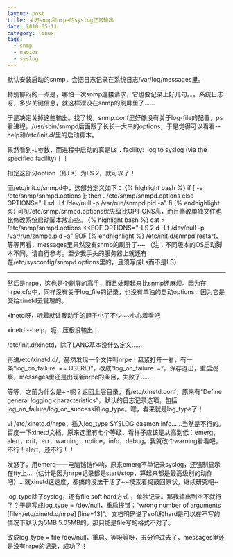 ```yaml
---
layout: post
title: 关闭snmp和nrpe的syslog正常输出
date: 2010-05-11
category: linux
tags:
  - snmp
  - nagios
  - syslog
---
```


默认安装启动的snmp，会把日志记录在系统日志/var/log/messages里。

特别郁闷的一点是，哪怕一次snmp连接请求，它也要记录上好几句。。。系统日志呀，多少关键信息，就这样湮没在snmp的刷屏里了……

于是决定关掉这些输出。找了找，snmp.conf里好像没有关于log-file的配置，ps看进程，/usr/sbin/snmpd后面跟了长长一大串的options，于是觉得可以看看--help和/etc/init.d/里的启动脚本。

果然看到-L参数，而进程中启动的真是Ls：facility:  log to syslog (via the specified facility)！！

指定这部分option（即Ls）为LS 2，就可以了！

而/etc/init.d/snmpd中，这部分定义如下：
{% highlight bash %}
if [ -e /etc/snmp/snmpd.options ]; then
    . /etc/snmp/snmpd.options
else
    OPTIONS="-Lsd -Lf /dev/null -p /var/run/snmpd.pid -a"
fi
{% endhighlight %}
可见/etc/snmp/snmpd.options优先级比OPTIONS高，而且修改单独文件也比修改系统启动脚本放心些。
{% highlight bash %}
cat > /etc/snmp/snmpd.options <<EOF
OPTIONS="-LS 2 d -Lf /dev/null -p /var/run/snmpd.pid -a"
EOF
{% endhighlight %}
/etc/init.d/snmpd restart，等等再看，messages里果然没有snmp的刷屏了~~
（注：不同版本的OS启动脚本不同，请自行参考。至少我手头的服务器上就还有在/etc/sysconfig/snmpd.options里的，且须写成Ls而不是LS）

<hr />

然后是nrpe，这也是个刷屏的高手，而且处理起来比snmp还麻烦。因为在nrpe.cfg中，同样没有关于log_file的记录，也没有单独的启动options，因为它是交给xinetd去管理的。

xinetd呀，听着就让我动手的胆子小了不少~~小心着看吧

xinetd --help，呃，压根没输出；

/etc/init.d/xinetd，除了LANG基本没什么定义……

再进/etc/xinetd.d/，赫然发现一个文件叫nrpe！赶紧打开一看，有一条“log_on_failure  += USERID”，改成“log_on_failure  =”，保存退出，重启观察，messages里还是出现新nrpe的条目，失败了……

等等，之前为什么是+=呢？返回上层目录，看/etc/xinetd.conf，原来有“Define general logging characteristics”，默认的日志记录选项，包括log_on_failure/log_on_success和log_type。嗯，看来就是log_type了！

vi /etc/xinetd.d/nrpe，插入log_type SYSLOG daemon info……当然是不行的。百度一下xinetd文档，原来这里有七个等级，看样子应该是从高到低：emerg，alert，crit，err，warning，notice，info，debug。我就改个warning看看吧，不行！alert，还不行！！

发怒了，用emerg——电脑铛铛作响，原来emerg不单记录syslog，还强制显示在tty上…（估计是因为nrpe记录都是start/stop，算起来都是最高级别的动作吧）…就xinetd这速度，都搞的没法干活了~~摸索着捣鼓回原状，继续研究吧~

log_type除了syslog，还有file soft hard方式 ，单独记录。那我输出到空不就行了？于是写成log_type = /dev/null，重启报错：“wrong number of arguments [file=/etc/xinetd.d/nrpe] [line=13]”。文档明确说了soft和hard是可以在不写的情况下默认为5MB 5.05MB的，那只能是file写的格式不对了。

改成log_type = file /dev/null，重启。等呀等呀，五分钟过去了，messages里还是没有nrpe的记录，成功了！

